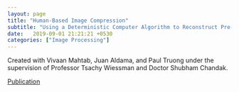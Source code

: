 ```yaml
---
layout: page
title: "Human-Based Image Compression"
subtitle: "Using a Deterministic Computer Algorithm to Reconstruct Pre-Segmented ImagesAn Optimization to Train Facial Emotion Detection Learning Models"
date:   2019-09-01 21:21:21 +0530
categories: ["Image Processing"]
---
```


Created with Vivaan Mahtab, Juan Aldama, and Paul Truong under the supervision of Professor Tsachy Wiessman and Doctor Shubham Chandak.

[Publication](https://theinformaticists.com/2019/08/29/human-based-image-compression-using-a-deterministic-computer-algorithm-to-reconstruct-pre-segmented-images/)